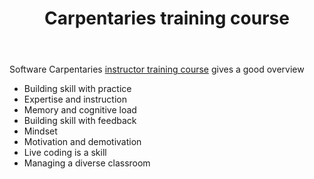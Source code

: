 ﻿---
backlinks:
- title: Learning
  url: /sense/Learning/learning.html
title: Carpentaries training course
---
Software Carpentaries [instructor training course](https://carpentries.github.io/instructor-training/) gives a good overview

- Building skill with practice
- Expertise and instruction
- Memory and cognitive load
- Building skill with feedback
- Mindset
- Motivation and demotivation
- Live coding is a skill
- Managing a diverse classroom